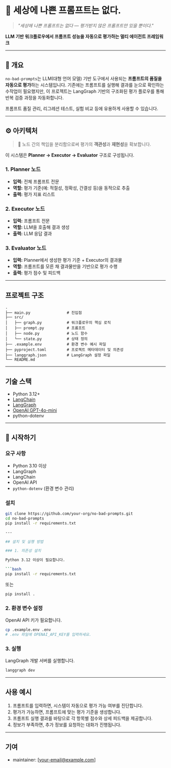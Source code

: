 # 🧠 세상에 나쁜 프롬프트는 없다.

> _"세상에 나쁜 프롬프트는 없다 — 평가받지 않은 프롬프트만 있을 뿐이다."_

**LLM 기반 워크플로우에서 프롬프트 성능을 자동으로 평가하는 멀티 에이전트 프레임워크**  

---

## 📌 개요

`no-bad-prompts`는 LLM(대형 언어 모델) 기반 도구에서 사용되는 **프롬프트의 품질을 자동으로 평가**하는 시스템입니다. 기존에는 프롬프트를 실행해 결과를 눈으로 확인하는 수작업이 필요했지만, 이 프로젝트는 LangGraph 기반의 구조화된 평가 플로우를 통해 반복 검증 과정을 자동화합니다.

프롬프트 품질 관리, 리그레션 테스트, 실험 비교 등에 유용하게 사용할 수 있습니다.

---

## ⚙️ 아키텍처

> 🧩 노드 간의 책임을 분리함으로써 평가의 **객관성**과 **재현성**을 확보합니다.

이 시스템은 **Planner → Executor → Evaluator** 구조로 구성됩니다.

### 1. Planner 노드
- **입력:** 전체 프롬프트 전문
- **역할:** 평가 기준(예: 적절성, 정확성, 간결성 등)을 동적으로 추출
- **출력:** 평가 지표 리스트

### 2. Executor 노드
- **입력:** 프롬프트 전문
- **역할:** LLM을 호출해 결과 생성
- **출력:** LLM 응답 결과

### 3. Evaluator 노드
- **입력:** Planner에서 생성한 평가 기준 + Executor의 결과물
- **역할:** 프롬프트를 모른 채 결과물만을 기반으로 평가 수행
- **출력:** 평가 점수 및 피드백

---

## 프로젝트 구조

```
.
├── main.py                # 진입점
├── src/
│   ├── graph.py           # 워크플로우의 핵심 로직
│   ├── prompt.py          # 프롬프트
│   ├── node.py            # 노드 함수
│   └── state.py           # 상태 정의
├── .example.env           # 환경 변수 예시 파일
├── pyproject.toml         # 프로젝트 메타데이터 및 의존성
├── langgraph.json         # LangGraph 설정 파일
└── README.md
```

---

## 기술 스택

- Python 3.12+
- [LangChain](https://python.langchain.com/)
- [LangGraph](https://github.com/langchain-ai/langgraph)
- [OpenAI GPT-4o-mini](https://platform.openai.com/docs/models/gpt-4o)
- python-dotenv

---

## 🚀 시작하기

### 요구 사항

- Python 3.10 이상
- LangGraph
- LangChain
- OpenAI API
- `python-dotenv` (환경 변수 관리)

### 설치

```bash
git clone https://github.com/your-org/no-bad-prompts.git
cd no-bad-prompts
pip install -r requirements.txt

---

## 설치 및 실행 방법

### 1. 의존성 설치

Python 3.12 이상이 필요합니다.

```bash
pip install -r requirements.txt
```
또는
```bash
pip install .
```

### 2. 환경 변수 설정

OpenAI API 키가 필요합니다.

```bash
cp .example.env .env
# .env 파일에 OPENAI_API_KEY를 입력하세요.
```

### 3. 실행

LangGraph 개발 서버를 실행합니다.

```bash
langgraph dev
```

---

## 사용 예시

1. 프롬프트를 입력하면, 시스템이 자동으로 평가 가능 여부를 진단합니다.
2. 평가가 가능하면, 프롬프트에 맞는 평가 기준을 생성합니다.
3. 프롬프트 실행 결과를 바탕으로 각 항목별 점수와 상세 피드백을 제공합니다.
4. 정보가 부족하면, 추가 정보를 요청하는 대화가 진행됩니다.

---

## 기여

- maintainer: [your-email@example.com]
